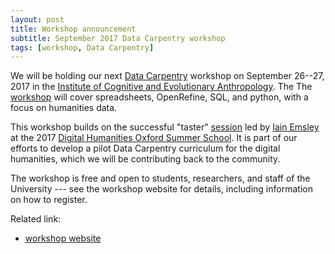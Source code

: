 ```yaml
---
layout: post
title: Workshop announcement
subtitle: September 2017 Data Carpentry workshop
tags: [workshop, Data Carpentry]
---
```


We will be holding our next <a href="https://datacarpentry.org/"
target="_blank">Data Carpentry</a> workshop on September 26--27, 2017
in the <a href="www.icea.ox.ac.uk/" target="_blank">Institute of
Cognitive and Evolutionary Anthropology</a>. The The <a
href="https://rroxford.github.io/2017-09-26-oxford/"
target="_blank">workshop</a> will cover spreadsheets, OpenRefine, SQL,
and python, with a focus on humanities data.

This workshop builds on the successful "taster" <a
href="./2017-07-10-dhoxss-session.md">session</a> led by <a
href="../../iain-emsley">Iain Emsley</a> at the 2017
[Digital Humanities Oxford Summer School](http://www.dhoxss.net). It
is part of our efforts to develop a pilot Data Carpentry curriculum
for the digital humanities, which we will be contributing back to the
community.

The workshop is free and open to students, researchers, and staff of
the University --- see the workshop website for details, including
information on how to register.

Related link:
- [workshop website](https://rroxford.github.io/2017-09-26-oxford/)

